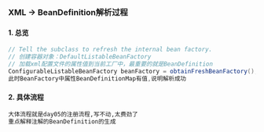 ### XML -> BeanDefinition解析过程

#### 1. 总览

```java
// Tell the subclass to refresh the internal bean factory.
// 创建容器对象：DefaultListableBeanFactory
// 加载xml配置文件的属性值到当前工厂中，最重要的就是BeanDefinition
ConfigurableListableBeanFactory beanFactory = obtainFreshBeanFactory();
此时BeanFactory中属性BeanDefinitionMap有值,说明解析成功
```

#### 2. 具体流程

```markdown
大体流程就是day05的注册流程,写不动,太费劲了
重点解释注解的BeanDefinition的生成
```






